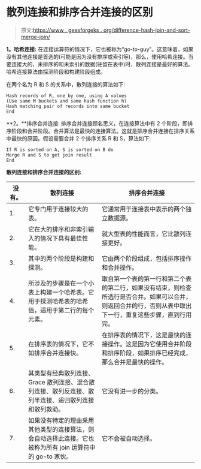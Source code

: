 # 散列连接和排序合并连接的区别

> 原文:[https://www . geesforgeks . org/difference-hash-join-and-sort-merge-join/](https://www.geeksforgeeks.org/difference-between-hash-join-and-sort-merge-join/)

**1。哈希连接:**
在连接运算符的情况下，它也被称为“go-to-guy”。这意味着，如果没有其他连接是首选的(可能是因为没有排序或索引等)，那么，使用哈希连接。当要连接大的、未排序的和未索引的数据(驻留在表中)时，散列连接是最好的算法。哈希连接算法由探测阶段和构建阶段组成。

在两个名为 R 和 S 的关系中，散列连接的算法如下:

```
Hash records of R, one by one, using A values
(Use same M buckets and same hash function h)
Hash matching pair of records into same bucket
End
```

**2。**排序合并连接:
排序合并连接顾名思义，在连接算法中有 2 个阶段，即排序阶段和合并阶段。合并算法是最快的连接算法。这就是排序合并连接在排序关系中最快的原因。假设需要合并 2 个排序关系 R 和 S，算法如下:

```
If R is sorted on A, S is sorted on B do
Merge R and S to get join result
End
```

**散列连接和排序合并连接的区别:**

<center>

| 没有。 | 散列连接 | 排序合并连接 |
| --- | --- | --- |
| 1. | 它专门用于连接较大的表。 | 它通常用于连接表中表示的两个独立数据源。 |
| 2. | 它在大的排序和非索引输入的情况下具有最佳性能。 | 就大型表的性能而言，它比散列连接更好。 |
| 3. | 其中的两个阶段是构建和探测。 | 它由两个阶段组成，包括排序操作和合并操作。 |
| 4. | 所涉及的步骤是在一个小表上构建一个哈希表。它用于探测哈希表的哈希值，适用于第二行的每个元素。 | 取自第一个表的第一行和第二个表的第二行，如果没有结束，则检查所选行是否合并。如果可以合并，则返回合并的行，否则从表中取出下一行，重复这些步骤，直到行用完。 |
| 5. | 在排序表的情况下，它不如排序合并连接快。 | 在排序表的情况下，这是最快的连接操作。这是因为它使用合并阶段和排序阶段，如果排序已经完成，那么合并是最快的操作。 |
| 6. | 其类型有经典散列连接、Grace 散列连接、混合散列连接、散列反连接、散列半连接、递归散列连接和散列救助。 | 它没有进一步的分类。 |
| 7. | 如果没有特定的理由采用其他类型的连接算法，则会自动选择此连接。它也被称为所有 join 运算符中的 go-to 家伙。 | 它不会被自动选择。 |

</center>